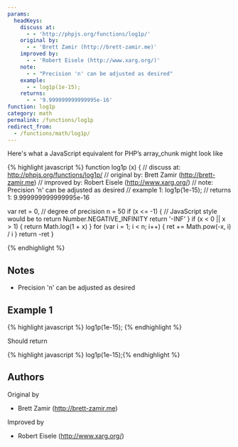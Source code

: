```yaml
---
params:
  headKeys:
    discuss at:
      - - 'http://phpjs.org/functions/log1p/'
    original by:
      - - 'Brett Zamir (http://brett-zamir.me)'
    improved by:
      - - 'Robert Eisele (http://www.xarg.org/)'
    note:
      - - "Precision 'n' can be adjusted as desired"
    example:
      - - log1p(1e-15);
    returns:
      - - '9.999999999999995e-16'
function: log1p
category: math
permalink: /functions/log1p
redirect_from:
  - /functions/math/log1p/
---
```


<!-- WARNING! This file is auto generated by `npm run web:inject`, do not edit by hand -->

Here's what a JavaScript equivalent for PHP’s array_chunk might look like

{% highlight javascript %}
function log1p (x) {
  //  discuss at: http://phpjs.org/functions/log1p/
  // original by: Brett Zamir (http://brett-zamir.me)
  // improved by: Robert Eisele (http://www.xarg.org/)
  //        note: Precision 'n' can be adjusted as desired
  //   example 1: log1p(1e-15);
  //   returns 1: 9.999999999999995e-16

  var ret = 0,
    // degree of precision
    n = 50
  if (x <= -1) {
    // JavaScript style would be to return Number.NEGATIVE_INFINITY
    return '-INF'
  }
  if (x < 0 || x > 1) {
    return Math.log(1 + x)
  }
  for (var i = 1; i < n; i++) {
    ret += Math.pow(-x, i) / i
  }
  return -ret
}

{% endhighlight %}

## Notes
- Precision 'n' can be adjusted as desired

## Example 1

{% highlight javascript %}
log1p(1e-15);
{% endhighlight %}

Should return

{% highlight javascript %}
log1p(1e-15);{% endhighlight %}


## Authors


Original by

- Brett Zamir (http://brett-zamir.me)


Improved by

- Robert Eisele (http://www.xarg.org/)

